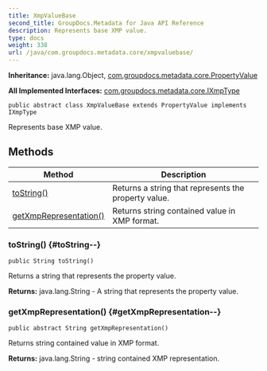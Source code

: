 ```yaml
---
title: XmpValueBase
second_title: GroupDocs.Metadata for Java API Reference
description: Represents base XMP value.
type: docs
weight: 338
url: /java/com.groupdocs.metadata.core/xmpvaluebase/
---
```

**Inheritance:**
java.lang.Object, [com.groupdocs.metadata.core.PropertyValue](../../com.groupdocs.metadata.core/propertyvalue)

**All Implemented Interfaces:**
[com.groupdocs.metadata.core.IXmpType](../../com.groupdocs.metadata.core/ixmptype)
```
public abstract class XmpValueBase extends PropertyValue implements IXmpType
```

Represents base XMP value.
## Methods

| Method | Description |
| --- | --- |
| [toString()](#toString--) | Returns a string that represents the property value. |
| [getXmpRepresentation()](#getXmpRepresentation--) | Returns string contained value in XMP format. |
### toString() {#toString--}
```
public String toString()
```


Returns a string that represents the property value.

**Returns:**
java.lang.String - A string that represents the property value.
### getXmpRepresentation() {#getXmpRepresentation--}
```
public abstract String getXmpRepresentation()
```


Returns string contained value in XMP format.

**Returns:**
java.lang.String -  string  contained XMP representation.
